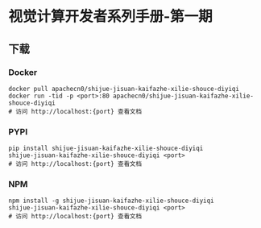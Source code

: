 # 视觉计算开发者系列手册-第一期

## 下载

### Docker

```
docker pull apachecn0/shijue-jisuan-kaifazhe-xilie-shouce-diyiqi
docker run -tid -p <port>:80 apachecn0/shijue-jisuan-kaifazhe-xilie-shouce-diyiqi
# 访问 http://localhost:{port} 查看文档
```

### PYPI

```
pip install shijue-jisuan-kaifazhe-xilie-shouce-diyiqi
shijue-jisuan-kaifazhe-xilie-shouce-diyiqi <port>
# 访问 http://localhost:{port} 查看文档
```

### NPM

```
npm install -g shijue-jisuan-kaifazhe-xilie-shouce-diyiqi
shijue-jisuan-kaifazhe-xilie-shouce-diyiqi <port>
# 访问 http://localhost:{port} 查看文档
```